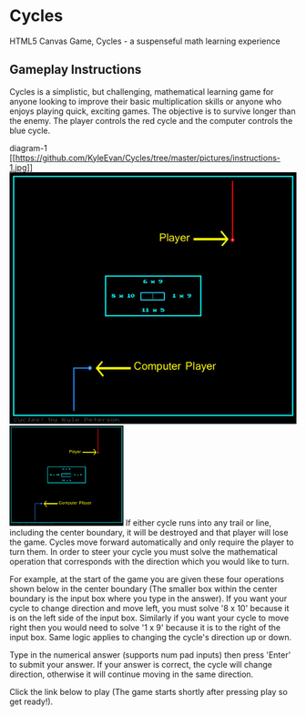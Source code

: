 # Cycles
HTML5 Canvas Game, Cycles - a suspenseful math learning experience

## Gameplay Instructions
Cycles is a simplistic, but challenging, mathematical learning game for anyone looking to improve their basic multiplication skills or anyone who enjoys playing quick, exciting games. The objective is to survive longer than the enemy. The player controls the red cycle and the computer controls the blue cycle.

diagram-1
[[https://github.com/KyleEvan/Cycles/tree/master/pictures/instructions-1.jpg]]
![Alt text](/pictures/instructions-1.jpg?raw=true "Screenshot 1")
<img src="/pictures/instructions-1.jpg" style="width:200px; height:auto;"/>
If either cycle runs into any trail or line, including the center boundary, it will be destroyed and that player will lose the game.
Cycles move forward automatically and only require the player to turn them. In order to steer your cycle you must solve the mathematical operation that corresponds with the direction which you would like to turn.

For example, at the start of the game you are given these four operations shown below in the center boundary (The smaller box within the center boundary is the input box where you type in the answer). If you want your cycle to change direction and move left, you must solve '8 x 10' because it is on the left side of the input box. Similarly if you want your cycle to move right then you would need to solve '1 x 9' because it is to the right of the input box. Same logic applies to changing the cycle's direction up or down.

Type in the numerical answer (supports num pad inputs) then press 'Enter' to submit your answer. If your answer is correct, the cycle will change direction, otherwise it will continue moving in the same direction.

Click the link below to play (The game starts shortly after pressing play so get ready!).
